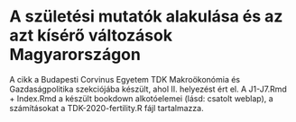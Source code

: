 # A születési mutatók alakulása és az azt kísérő változások Magyarországon

A cikk a Budapesti Corvinus Egyetem TDK Makroökonómia és Gazdaságpolitika szekciójába készült, ahol II. helyezést ért el.
A J1-J7.Rmd + Index.Rmd a készült bookdown alkotóelemei (lásd: csatolt weblap), a számításokat a TDK-2020-fertility.R fájl tartalmazza.
